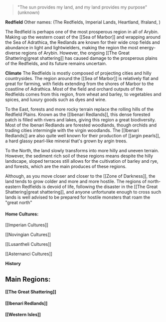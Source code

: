 >"The sun provides my land, and my land provides my purpose" (unknown)

**Redfield** 
Other names: (The Redfields, Imperial Lands, Heartland, Ifraland, )

The Redfield is perhaps one of the most prosperous region in all of Arybin. Making up the western coast of the [[Sea of Marbor]] and wrapping around the Sea of Adrathica, the Redlands are known for their wide crop fields and abundance in light and lightwielders, making the region the most energy-diverse regions of Arybin. However, the ongoing [[The Great Shattering|great shattering]] has caused damage to the prosperous plains of the Redfields, and its future remains uncertain.

**Climate**
The Redfields is mostly composed of projecting cities and hilly countrysides. The region around the [[Sea of Marbor]] is relatively flat and great for farming, with fields extending from the shores of Marbor to the coastline of Adrathica. Most of the field and orchard outputs of the Redfields comes from this region, from wheat and barley, to vegetables and spices, and luxury goods such as dyes and wine. 

To the East, forests and more rocky terrain replace the rolling hills of the Redfield Plains. Known as the [[Ibenari Redlands]], this dense forested patch is filled with rivers and lakes, giving this region a great biodiversity. Most of the Ibenari Redlands are forested woodlands, though orchids and trading cities intermingle with the virgin woodlands. The [[Ibenari Redlands]] are also quite well known for their production of [[argin pearls]], a hard glassy pearl-like mineral that's grown by argin trees. 

To the North, the land slowly transforms into more hilly and uneven terrain. However, the sediment rich soil of these regions means despite the hilly landscape, sloped terraces still allows for the cultivation of barley and rye, and forests, which are the main produces of these regions. 

Although, as you move closer and closer to the [[Zone of Darkness]], the land tends to grow colder and more and more hostile. The regions of north-eastern Redfields is devoid of life, following the disaster in the [[The Great Shattering|great shattering]], and anyone unfortunate enough to cross such lands is well advised to be prepared for hostile monsters that roam the "great north"

#### **Home Cultures:**
[[Imperian Cultures]]

[[Novingian Cultures]]

[[Lusantheli Cultures]]

[[Asternanci Cultures]]

**History**


## **Main Regions:**

#### **[[The Great Shattering]]**

#### **[[Ibenari Redlands]]**

#### **[[Western Isles]]**





